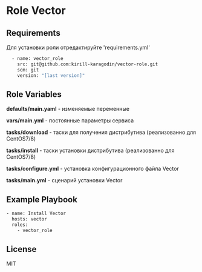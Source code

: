 Role Vector
=========


Requirements
------------
Для установки роли отредактируйте 'requirements.yml'
 
````bash
  - name: vector_role
    src: git@github.com:kirill-karagodin/vector-role.git
    scm: git
    version: "[last version]"
````

Role Variables
--------------

**defaults/main.yaml** - изменяемые переменные 

**vars/main.yml** - постоянные параметры сервиса

**tasks/download** - таски для получения дистрибутива (реализованно для CentOS7/8)

**tasks/install** - таски установки дистрибутива (реализованно для CentOS7/8) 

**tasks/configure.yml** - установка конфигурационного файла Vector

**tasks/main.yml** - сценарий установки Vector

Example Playbook
----------------
````bash
- name: Install Vector
  hosts: vector
  roles:
    - vector_role
````
License
-------

MIT

